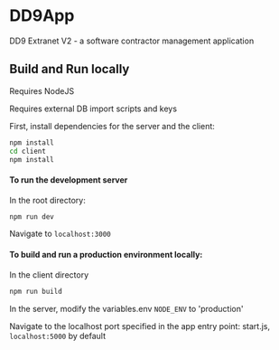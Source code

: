 # DD9App

DD9 Extranet V2 - a software contractor management application

## Build and Run locally

Requires NodeJS

Requires external DB import scripts and keys

First, install dependencies for the server and the client:
```bash
npm install
cd client
npm install
```

#### To run the development server 

In the root directory:
```bash 
npm run dev
```

Navigate to `localhost:3000`

#### To build and run a production environment locally:

In the client directory
```bash
npm run build
```

In the server, modify the variables.env `NODE_ENV` to 'production'

Navigate to the localhost port specified in the app entry point: start.js, `localhost:5000` by default